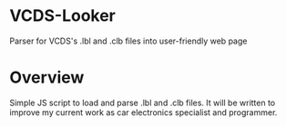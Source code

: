 # VCDS-Looker
Parser for VCDS's .lbl and .clb files into user-friendly web page

# Overview
Simple JS script to load and parse .lbl and .clb files. It will be written to improve my current work as car electronics specialist and programmer. 
